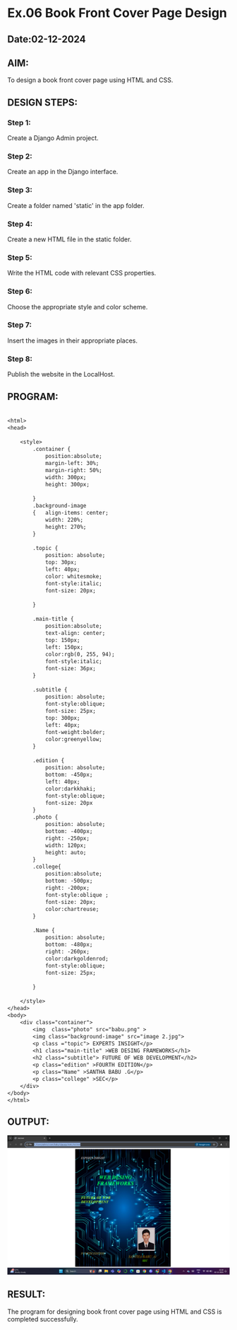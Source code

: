 # Ex.06 Book Front Cover Page Design
## Date:02-12-2024

## AIM:
To design a book front cover page using HTML and CSS.

## DESIGN STEPS:

### Step 1:
Create a Django Admin project.

### Step 2:
Create an app in the Django interface.

### Step 3:
Create a folder named 'static' in the app folder.

### Step 4:
Create a new HTML file in the static folder.

### Step 5:
Write the HTML code with relevant CSS properties.

### Step 6:
Choose the appropriate style and color scheme.

### Step 7:
Insert the images in their appropriate places.

### Step 8:
Publish the website in the LocalHost.

## PROGRAM:
```

<html>
<head>
    
    <style>
        .container {
            position:absolute;
            margin-left: 30%;
            margin-right: 50%;
            width: 300px;
            height: 300px;
            
        }
        .background-image
        {   align-items: center;
            width: 220%;
            height: 270%;
        }

        .topic {
            position: absolute;
            top: 30px;
            left: 40px;
            color: whitesmoke;
            font-style:italic;
            font-size: 20px;

        }

        .main-title {
            position:absolute;
            text-align: center;
            top: 150px;
            left: 150px;
            color:rgb(0, 255, 94);
            font-style:italic;
            font-size: 36px;
        }

        .subtitle {
            position: absolute;
            font-style:oblique;
            font-size: 25px;
            top: 300px;
            left: 40px;
            font-weight:bolder;
            color:greenyellow;
        }

        .edition {
            position: absolute;
            bottom: -450px;
            left: 40px;
            color:darkkhaki;
            font-style:oblique;
            font-size: 20px
        }
        .photo {
            position: absolute;
            bottom: -400px;
            right: -250px;
            width: 120px;
            height: auto;
        }
        .college{
            position:absolute;
            bottom: -500px;
            right: -200px;
            font-style:oblique ;
            font-size: 20px;
            color:chartreuse;
        }

        .Name {
            position: absolute;
            bottom: -480px;
            right: -260px;
            color:darkgoldenrod;
            font-style:oblique;
            font-size: 25px;
            
        }
        
    </style>
</head>
<body>
    <div class="container">
        <img  class="photo" src="babu.png" >
        <img class="background-image" src="image 2.jpg">
        <p class ="topic"> EXPERTS INSIGHT</p>
        <h1 class="main-title" >WEB DESING FRAMEWORKS</h1>
        <h2 class="subtitle"> FUTURE OF WEB DEVELOPMENT</h2>
        <p class="edition" >FOURTH EDITION</p>
        <p class="Name" >SANTHA BABU .G</p>
        <p class="college" >SEC</p>
    </div>
</body>
</html>

```
## OUTPUT:
![alt text](output1.png)
## RESULT:
The program for designing book front cover page using HTML and CSS is completed successfully.
